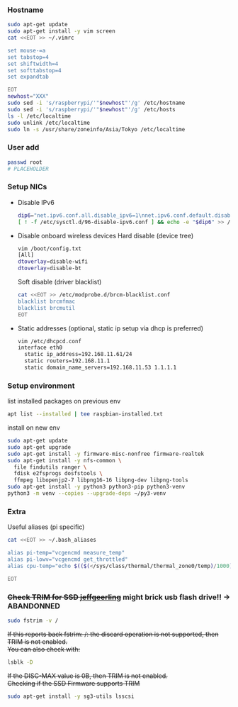 ### Hostname
```bash
sudo apt-get update
sudo apt-get install -y vim screen
cat <<EOT >> ~/.vimrc

set mouse-=a
set tabstop=4
set shiftwidth=4
set softtabstop=4
set expandtab

EOT
newhost="XXX"
sudo sed -i 's/raspberrypi/'"$newhost"'/g' /etc/hostname
sudo sed -i 's/raspberrypi/'"$newhost"'/g' /etc/hosts
ls -l /etc/localtime
sudo unlink /etc/localtime
sudo ln -s /usr/share/zoneinfo/Asia/Tokyo /etc/localtime
```
### User add
```bash
passwd root
# PLACEHOLDER
```
### Setup NICs
- Disable IPv6
  ```bash
  dip6="net.ipv6.conf.all.disable_ipv6=1\nnet.ipv6.conf.default.disable_ipv6=1\nnet.ipv6.conf.lo.disable_ipv6=1\nnet.ipv6.conf.eth0.disable_ipv6=1\n"
  [ ! -f /etc/sysctl.d/96-disable-ipv6.conf ] && echo -e "$dip6" >> /etc/sysctl.d/96-disable-ipv6.conf || echo "IPv6 Already disabled?"
  ```
- Disable onboard wireless devices
  Hard disable (device tree)
  ```bash
  vim /boot/config.txt
  [All]
  dtoverlay=disable-wifi
  dtoverlay=disable-bt
  ```
  Soft disable (driver blacklist)
  ```bash
  cat <<EOT >> /etc/modprobe.d/brcm-blacklist.conf
  blacklist brcmfmac
  blacklist brcmutil
  EOT
  ```
- Static addresses (optional, static ip setup via dhcp is preferred)
  ```bash
  vim /etc/dhcpcd.conf
  interface eth0
    static ip_address=192.168.11.61/24    
    static routers=192.168.11.1
    static domain_name_servers=192.168.11.53 1.1.1.1
  ```
### Setup environment
list installed packages on previous env
```bash
apt list --installed | tee raspbian-installed.txt
```
install on new env
```bash
sudo apt-get update
sudo apt-get upgrade
sudo apt-get install -y firmware-misc-nonfree firmware-realtek
sudo apt-get install -y nfs-common \
  file findutils ranger \
  fdisk e2fsprogs dosfstools \
  ffmpeg libopenjp2-7 libpng16-16 libpng-dev libpng-tools
sudo apt-get install -y python3 python3-pip python3-venv
python3 -m venv --copies --upgrade-deps ~/py3-venv
```
### Extra
Useful aliases (pi specific)
```bash
cat <<EOT >> ~/.bash_aliases

alias pi-temp="vcgencmd measure_temp"
alias pi-lowv="vcgencmd get_throttled"
alias cpu-temp="echo $(($(</sys/class/thermal/thermal_zone0/temp)/1000)) c"

EOT
```
### ~~Check TRIM for SSD [jeffgeerling]~~ might brick usb flash drive!! → ABANDONNED
```bash
sudo fstrim -v /
```
~~If this reports back fstrim: /: the discard operation is not supported, then TRIM is not enabled.</br>
You can also check with:~~
```bash
lsblk -D
```
~~If the DISC-MAX value is 0B, then TRIM is not enabled.</br>
Checking if the SSD Firmware supports TRIM~~
```bash
sudo apt-get install -y sg3-utils lsscsi
```


[jeffgeerling]: https://www.jeffgeerling.com/blog/2020/enabling-trim-on-external-ssd-on-raspberry-pi

